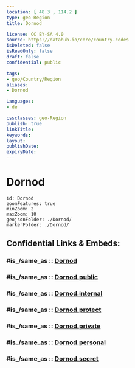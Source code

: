```yaml
---
location: [ 48.3 , 114.2 ] 
type: geo-Region
title: Dornod

license: CC BY-SA 4.0
source: https://datahub.io/core/country-codes
isDeleted: false
isReadOnly: false
draft: false
confidential: public

tags:
- geo/Country/Region
aliases:
- Dornod

Languages:
- de

cssclasses: geo-Region
publish: true
linkTitle: 
keywords: 
layout: 
publishDate: 
expiryDate: 
---
```


# Dornod

```leaflet
id: Dornod
zoomFeatures: true 
minZoom: 2 
maxZoom: 18
geojsonFolder: ./Dornod/
markerFolder: ./Dornod/
```


## Confidential Links & Embeds: 

### #is_/same_as :: [Dornod](/_Standards/Earth/Continent/Asia/Asia~East/Mongolia/Provinces~Mongolia/Dornod.md) 

### #is_/same_as :: [Dornod.public](/_public/Earth/Continent/Asia/Asia~East/Mongolia/Provinces~Mongolia/Dornod.public.md) 

### #is_/same_as :: [Dornod.internal](/_internal/Earth/Continent/Asia/Asia~East/Mongolia/Provinces~Mongolia/Dornod.internal.md) 

### #is_/same_as :: [Dornod.protect](/_protect/Earth/Continent/Asia/Asia~East/Mongolia/Provinces~Mongolia/Dornod.protect.md) 

### #is_/same_as :: [Dornod.private](/_private/Earth/Continent/Asia/Asia~East/Mongolia/Provinces~Mongolia/Dornod.private.md) 

### #is_/same_as :: [Dornod.personal](/_personal/Earth/Continent/Asia/Asia~East/Mongolia/Provinces~Mongolia/Dornod.personal.md) 

### #is_/same_as :: [Dornod.secret](/_secret/Earth/Continent/Asia/Asia~East/Mongolia/Provinces~Mongolia/Dornod.secret.md)


